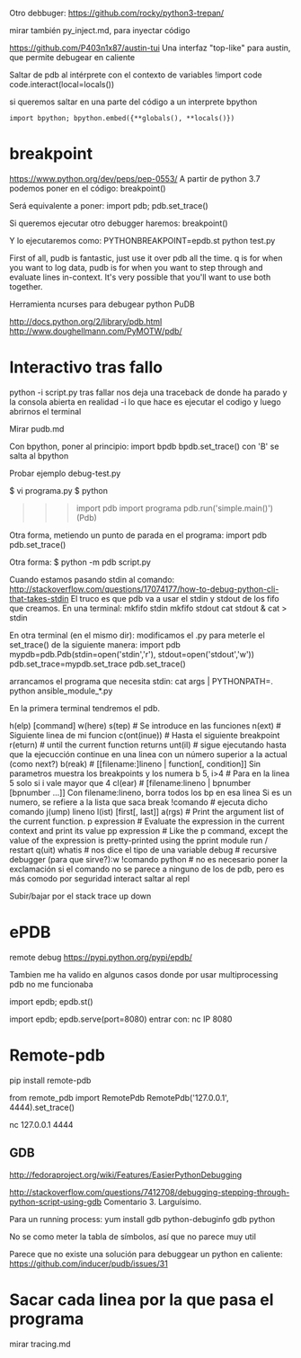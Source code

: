 Otro debbuger: https://github.com/rocky/python3-trepan/

mirar también py_inject.md, para inyectar código

https://github.com/P403n1x87/austin-tui
Una interfaz "top-like" para austin, que permite debugear en caliente

Saltar de pdb al intérprete con el contexto de variables
!import code
code.interact(local=locals())

si queremos saltar en una parte del código a un interprete bpython
```
import bpython; bpython.embed({**globals(), **locals()})
```



# breakpoint
https://www.python.org/dev/peps/pep-0553/
A partir de python 3.7 podemos poner en el código:
breakpoint()

Será equivalente a poner:
import pdb; pdb.set_trace()

Si queremos ejecutar otro debugger haremos:
breakpoint()

Y lo ejecutaremos como:
PYTHONBREAKPOINT=epdb.st python test.py




First of all, pudb is fantastic, just use it over pdb all the time.
q is for when you want to log data, pudb is for when you want to step through and evaluate lines in-context. It's very possible that you'll want to use both together.


Herramienta ncurses para debugear python PuDB

http://docs.python.org/2/library/pdb.html
http://www.doughellmann.com/PyMOTW/pdb/

# Interactivo tras fallo
python -i script.py
  tras fallar nos deja una traceback de donde ha parado y la consola abierta
  en realidad -i lo que hace es ejecutar el codigo y luego abrirnos el terminal

Mirar pudb.md

Con bpython, poner al principio:
import bpdb
bpdb.set_trace()
  con 'B' se salta al bpython


Probar ejemplo debug-test.py

$ vi programa.py
$ python
>>> import pdb
>>> import programa
>>> pdb.run('simple.main()')
(Pdb)

Otra forma, metiendo un punto de parada en el programa:
import pdb
pdb.set_trace()

Otra forma:
$ python -m pdb script.py


Cuando estamos pasando stdin al comando: http://stackoverflow.com/questions/17074177/how-to-debug-python-cli-that-takes-stdin
El truco es que pdb va a usar el stdin y stdout de los fifo que creamos.
En una terminal:
 mkfifo stdin
 mkfifo stdout
 cat stdout &
 cat > stdin

En otra terminal (en el mismo dir):
 modificamos el .py para meterle el set_trace() de la siguiente manera:
   import pdb
   mypdb=pdb.Pdb(stdin=open('stdin','r'), stdout=open('stdout','w'))
   pdb.set_trace=mypdb.set_trace
   pdb.set_trace()

 arrancamos el programa que necesita stdin:
   cat args | PYTHONPATH=. python ansible_module_*.py

En la primera terminal tendremos el pdb.



h(elp) [command]
w(here)
s(tep) # Se introduce en las funciones
n(ext) # Siguiente linea de mi funcion
c(ont(inue)) # Hasta el siguiente breakpoint
r(eturn) # until the current function returns
unt(il) # sigue ejecutando hasta que la ejecucción continue en una linea con un número superior a la actual (como next?)
b(reak) # [[filename:]lineno | function[, condition]]
	Sin parametros muestra los breakpoints y los numera
	b 5, i>4 # Para en la linea 5 solo si i vale mayor que 4
cl(ear) # [filename:lineno | bpnumber [bpnumber ...]]
	Con filename:lineno, borra todos los bp en esa linea
	Si es un numero, se refiere a la lista que saca break
!comando # ejecuta dicho comando
j(ump) lineno
l(ist) [first[, last]]
a(rgs) # Print the argument list of the current function.
p expression # Evaluate the expression in the current context and print its value
pp expression # Like the p command, except the value of the expression is pretty-printed using the pprint module
run / restart
q(uit)
whatis # nos dice el tipo de una variable
debug # recursive debugger (para que sirve?):w
!comando python # no es necesario poner la exclamación si el comando no se parece a ninguno de los de pdb, pero es más comodo por seguridad
interact saltar al repl


Subir/bajar por el stack trace
up
down


# ePDB
remote debug
https://pypi.python.org/pypi/epdb/

Tambien me ha valido en algunos casos donde por usar multiprocessing pdb no me funcionaba

import epdb; epdb.st()

import epdb; epdb.serve(port=8080)
  entrar con:
  nc IP 8080



# Remote-pdb
pip install remote-pdb

from remote_pdb import RemotePdb
RemotePdb('127.0.0.1', 4444).set_trace()

nc 127.0.0.1 4444


## GDB ##
http://fedoraproject.org/wiki/Features/EasierPythonDebugging

http://stackoverflow.com/questions/7412708/debugging-stepping-through-python-script-using-gdb
Comentario 3. Larguísimo.

Para un running process:
yum install gdb python-debuginfo
gdb python <process id>

No se como meter la tabla de símbolos, así que no parece muy util


Parece que no existe una solución para debuggear un python en caliente: https://github.com/inducer/pudb/issues/31


# Sacar cada linea por la que pasa el programa
mirar tracing.md
